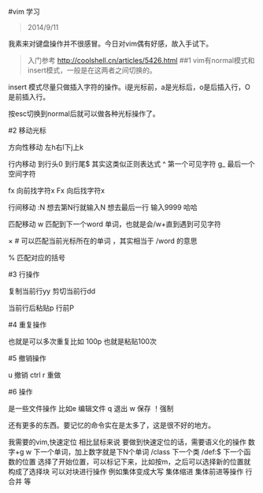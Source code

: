 #vim 学习
>2014/9/11

我素来对键盘操作并不很感冒。今日对vim偶有好感，故入手试下。
>入门参考 http://coolshell.cn/articles/5426.html
##1 
vim有normal模式和insert模式，一般是在这两者之间切换的。

insert 模式尽量只做插入字符的操作。i是光标前，a是光标后，o是后插入行，O是前插入行。

按esc切换到normal后就可以做各种光标操作了。

#2 移动光标

方向性移动 左h右l下j上k

行内移动 到行头0 到行尾$ 其实这类似正则表达式 ^ 第一个可见字符 g_ 最后一个空间字符

fx 向前找字符x Fx 向后找字符x

行间移动 :N 想去第N行就输入N 想去最后一行 输入9999 哈哈

匹配移动 w 匹配到下一个word 单词，也就是会/w+直到遇到可见字符

× # 可以匹配当前光标所在的单词 ，其实相当于 /word 的意思

% 匹配对应的括号

#3 行操作

复制当前行yy 剪切当前行dd

当前行后粘贴p 行前P

#4 重复操作

也就是可以多次重复比如 100p 也就是粘贴100次

#5 撤销操作

u 撤销 ctrl r 重做

#6 操作

是一些文件操作 比如e 编辑文件 q 退出 w 保存 ！强制

还有更多的东西。要记忆的命令实在是太多了，这是很不好的地方。

我需要的vim,快速定位 相比鼠标来说 要做到快速定位的话，需要语义化的操作
数字+g 
w 下一个单词，加上数字就是下N个单词
/class 下一个类
/def:$ 下一个函数的位置
选择了开始位置，可以标记下来，比如按m，之后可以选择新的位置就构成了选择块
可以对块进行操作 例如集体变成大写 集体缩进 集体前进等操作 行合并 等